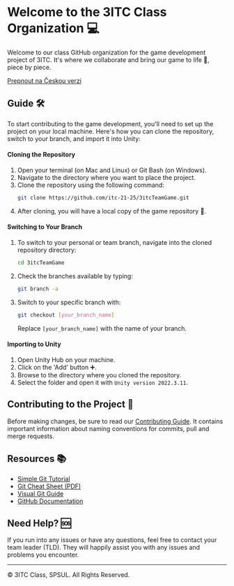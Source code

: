 # Welcome to the 3ITC Class Organization 💻
Welcome to our class GitHub organization for the game development project of 3ITC. It's where we collaborate and bring our game to life 🚀, piece by piece.

[Prepnout na Českou verzi](#)

## Guide 🛠️
To start contributing to the game development, you'll need to set up the project on your local machine. Here's how you can clone the repository, switch to your branch, and import it into Unity:

#### Cloning the Repository
1. Open your terminal (on Mac and Linux) or Git Bash (on Windows).
2. Navigate to the directory where you want to place the project.
3. Clone the repository using the following command:
   ```bash
   git clone https://github.com/itc-21-25/3itcTeamGame.git
   ```
4. After cloning, you will have a local copy of the game repository 📁.

#### Switching to Your Branch
1. To switch to your personal or team branch, navigate into the cloned repository directory:
   ```bash
   cd 3itcTeamGame
   ```
2. Check the branches available by typing:
   ```bash
   git branch -a
   ```
3. Switch to your specific branch with:
   ```bash
   git checkout [your_branch_name]
   ```
   Replace `[your_branch_name]` with the name of your branch.

#### Importing to Unity
1. Open Unity Hub on your machine.
2. Click on the 'Add' button ➕.
3. Browse to the directory where you cloned the repository.
4. Select the folder and open it with `Unity version 2022.3.11`.

## Contributing to the Project 🤝
Before making changes, be sure to read our [Contributing Guide](https://github.com/itc-21-25/3itcTeamGame?tab=readme-ov-file#contributing). It contains important information about naming conventions for commits, pull and merge requests.

## Resources 📚
- [Simple Git Tutorial](https://up1.github.io/git-guide/index.html)
- [Git Cheat Sheet (PDF)](https://about.gitlab.com/images/press/git-cheat-sheet.pdf)
- [Visual Git Guide](https://marklodato.github.io/visual-git-guide/index-en.html)
- [GitHub Documentation](https://docs.github.com/en)

## Need Help? 🆘
If you run into any issues or have any questions, feel free to contact your team leader (TLD). They will happily assist you with any issues and problems you encounter.

---

© 3ITC Class, SPSUL. All Rights Reserved.

